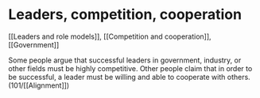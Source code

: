 # Leaders, competition, cooperation

[[Leaders and role models]], [[Competition and cooperation]], [[Government]]

Some people argue that successful leaders in government, industry, or other fields must be highly competitive.
Other people claim that in order to be successful, a leader must be willing and able to cooperate with others.
(101/[[Alignment]])
